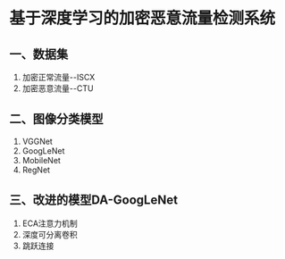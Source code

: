 # 基于深度学习的加密恶意流量检测系统

## 一、数据集

1. 加密正常流量--ISCX
2. 加密恶意流量--CTU

## 二、图像分类模型

1. VGGNet
2. GoogLeNet
3. MobileNet
4. RegNet

## 三、改进的模型DA-GoogLeNet

1. ECA注意力机制
2. 深度可分离卷积
3. 跳跃连接



